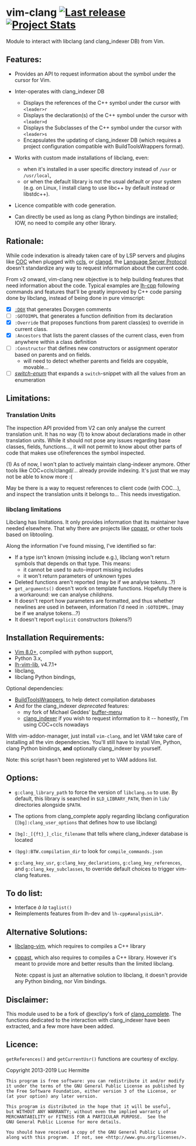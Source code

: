 # vim-clang [![Last release](https://img.shields.io/github/tag/LucHermitte/vim-clang.svg)](https://github.com/LucHermitte/vim-clang/releases) [![Project Stats](https://www.openhub.net/p/21020/widgets/project_thin_badge.gif)](https://www.openhub.net/p/21020)

Module to interact with libclang (and clang\_indexer DB) from Vim.

Features:
---------
* Provides an API to request information about the symbol under the cursor for Vim.
* Inter-operates with clang\_indexer DB
    * Displays the references of the C++ symbol under the cursor with `<leader>r`
    * Displays the declaration(s) of the C++ symbol under the cursor with `<leader>d`
    * Displays the Subclasses of the C++ symbol under the cursor with `<leader>s`
    * Encapsulates the updating of clang\_indexer DB (which requires a project
      configuration compatible with BuildToolsWrappers format).

* Works with custom made installations of libclang, even:
    * when it's installed in a user specific directory instead of `/usr` or
      `/usr/local`,
    * or when the default library is not the usual default or your system (e.g.
      on Linux, I install clang to use libc++ by default instead or libstdc++).
* Licence compatible with code generation.
* Can directly be used as long as clang Python bindings are installed; IOW, no
  need to compile any other library.

Rationale:
----------

While code indexation is already taken care of by LSP servers and plugins like
[COC](https://github.com/neoclide/coc.nvim) when plugged with
[ccls](https://github.com/MaskRay/ccls/), or
[clangd](https://clang.llvm.org/extra/clangd/), the
[Language Server Protocol](https://github.com/Microsoft/language-server-protocol)
doesn't standardize any way to request information about the current code.

From v2 onward, vim-clang new objective is to help building features that need
information about the code. Typical examples are
[lh-cpp](https://github.com/LucHermitte/lh-cpp) following commands and
features that'll be greatly improved by C++ code parsing done by libclang,
instead of being done in pure vimscript:
- [X] [`:DOX`](https://github.com/LucHermitte/lh-cpp/blob/master/doc/Doxygen.md)
  that generates Doxygen comments
- [ ] `:GOTOIMPL` that generates a function definition from its declaration
- [X] `:Override` that proposes functions from parent class(es) to override in
  current class.
- [X] `:Ancestors` that lists the parent classes of the current class, even
  from anywhere within a class definition
- [ ] `:Constructor` that defines new constructors or assignment operator based
  on parents and on fields.
    - will need to detect whether parents and fields are copyable, movable...
- [ ] [_switch-enum_](https://github.com/LucHermitte/lh-cpp/blob/master/doc/Enums.md)
  that expands a `switch`-snippet with all the values from an enumeration

Limitations:
------------

### Translation Units
The inspection API provided from V2 can only analyse the current translation
unit. It has no way (1) to know about declarations made in other translation
units. While it should not pose any issues regarding base classes, fields,
functions..., it will not permit to know about other parts of code that makes
use of/references the symbol inspected.

(1) As of now, I won't plan to actively maintain clang-indexer anymore. Other
tools like COC+ccls/clangd/... already provide indexing. It's just that we may
not be able to know more :(

May be there is a way to request references to client code (with COC...), and
inspect the translation units it belongs to... This needs investigation.

### libclang limitations
Libclang has limitations. It only provides information that its maintainer have
needed elsewhere. That why there are projects like
[cppast](https://github.com/foonathan/cppast), or other tools based on
libtooling.

Along the information I've found missing, I've identified so far:
- If a type isn't known (missing include e.g.), libclang won't return symbols
  that depends on that type. This means:
    - it cannot be used to auto-import missing includes
    - it won't return parameters of unknown types
- Deleted functions aren't reported (may be if we analyse tokens...?)
- `get_arguments()` doesn't work on template functions. Hopefully there is a
  workaround: we can analyse _childrens_.
- It doesn't report how parameters are formatted, and thus whether newlines are
  used in between, information I'd need in `:GOTOIMPL`. (may be if we analyse
  tokens...?)
- It doesn't report `explicit` constructors (tokens?)

Installation Requirements:
-------------------------
* [Vim 8.0+](http://www.vim.org), compiled with python support,
* Python 3.x,
* [lh-vim-lib](http://github.com/LucHermitte/lh-vim), v4.7.1+
* libclang,
* libclang Python bindings,

Optional dependencies:

* [BuildToolsWrappers](http://github.com/LucHermitte/vim-build-tools-wrapper),
  to help detect compilation databases
* And for the clang\_indexer _deprecated_ features:
    * my fork of Michael Geddes' [buffer-menu](http://github.com/LucHermitte/lh-misc/blob/master/plugin/buffermenu.vim)
    * [clang\_indexer](https://github.com/LucHermitte/clang_indexer) if you wish to request information to it -- honestly, I'm using COC+ccls nowadays

With vim-addon-manager, just install `vim-clang`, and let VAM take care of
installing all the vim dependencies. You'll still have to install Vim, Python,
clang Python bindings, **and** optionally clang\_indexer by yourself.

Note: this script hasn't been registered yet to VAM addons list.

Options:
--------
* `g:clang_library_path` to force the version of `libclang.so` to use. By
  default, this library is searched in `$LD_LIBRARY_PATH`, then in `lib/`
  directories alongside `$PATH`.
* The options from clang\_complete apply regarding libclang configuration
  (`[bg]:clang_user_options` that defines how to use libclang)
* `[bg]:_[{ft}_]_clic_filename` that tells where clang\_indexer database is
  located
* `(bpg):BTW.compilation_dir` to look for `compile_commands.json`

* `g:clang_key_usr`, `g:clang_key_declarations`, `g:clang_key_references`, and
  `g:clang_key_subclasses`, to override default choices to trigger vim-clang
  features.

To do list:
-----------
* Interface _à la_ `taglist()`
* Reimplements features from lh-dev and `lh-cpp#analysisLib*`.


Alternative Solutions:
----------------------
* [libclang-vim](https://github.com/libclang-vim/libclang-vim), which requires
  to compiles a C++ library
* [cppast](https://github.com/foonathan/cppast), which also requires to
  compiles a C++ library. However it's meant to provide more and better results
  than the limited libclang.

  Note: cppast is just an alternative solution to libclang, it doesn't provide
  any Python binding, nor Vim bindings.

Disclaimer:
-----------
This module used to be a fork of @exclipy's fork of
[clang\_complete](<https://github.com/exclipy/clang_complete>).
The functions dedicated to the interaction with clang\_indexer have been extracted,
and a few more have been added.


Licence:
--------
`getReferences()` and `getCurrentUsr()` functions are courtesy of exclipy.

Copyright 2013-2019 Luc Hermitte

    This program is free software: you can redistribute it and/or modify
    it under the terms of the GNU General Public License as published by
    the Free Software Foundation, either version 3 of the License, or
    (at your option) any later version.

    This program is distributed in the hope that it will be useful,
    but WITHOUT ANY WARRANTY; without even the implied warranty of
    MERCHANTABILITY or FITNESS FOR A PARTICULAR PURPOSE.  See the
    GNU General Public License for more details.

    You should have received a copy of the GNU General Public License
    along with this program.  If not, see <http://www.gnu.org/licenses/>.
